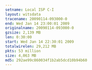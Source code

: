 ```yaml
---
setname: Local ISP C-I
layout: witsdata
tracename: 20090114-093000-0
end: Wed Jan 14 23:00:01 2009
originalname: 20090114-093000-0
gzsize: 2,139 MB
len: 0:30:00
start: Wed Jan 14 22:30:01 2009
totalwirelen: 29,212 MB
pkts: 53 million
size: 4,063 MB
md5: 292ae99c860034f1b2ab5dcd10b94b60
---
```

